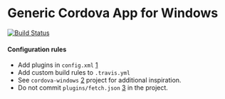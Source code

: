 # Generic Cordova App for Windows

[![Build Status](https://travis-ci.org/serbanghita/myCordovaWindowsApp.svg?branch=master)](https://travis-ci.org/serbanghita/myCordovaWindowsApp)

#### Configuration rules

* Add plugins in `config.xml` [1]
* Add custom build rules to `.travis.yml`
* See `cordova-windows` [2] project for additional inspiration.
* Do not commit `plugins/fetch.json` [3] in the project.

[1]:http://phonegap.com/blog/2015/11/19/config_xml_changes_part_two/
[2]:https://github.com/apache/cordova-windows
[3]:http://stackoverflow.com/questions/30285200/what-is-the-purpose-of-fetch-json-file-inside-cordova-plugins-folder